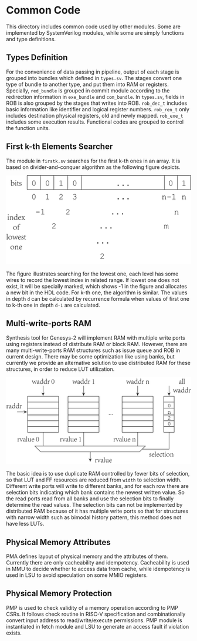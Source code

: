 # Common Code

This directory includes common code used by other modules. Some
are implemented by SystemVerilog modules, while some are simply
functions and type definitions.

## Types Definition

For the convenience of data passing in pipeline, output of each
stage is grouped into bundles which defined in `types.sv`. The
stages convert one type of bundle to another type, and put them
into RAM or registers. Specially, `red_bundle` is grouped in
commit module according to the redirection information in
`exe_bundle` and `com_bundle`. In `types.sv`, fields in ROB is
also grouped by the stages that writes into ROB. `rob_dec_t`
includes basic information like identifier and logical register
numbers. `rob_ren_t` only includes destination physical
registers, old and newly mapped. `rob_exe_t` includes some
execution results. Functional codes are grouped to control the
function units.

## First k-th Elements Searcher

The module in `firstk.sv` searches for the first k-th ones in
an array. It is based on divider-and-conquer algorithm as the
following figure depicts.

![First k-th Elements Searcher](../../util/fig/firstk.png)

The figure illustrates searching for the lowest one, each level
has some wires to record the lowest index in related range. If
lowest one does not exist, it will be specially marked, which
shows -1 in the figure and allocates a new bit in the HDL code.
For k-th one, the algorithm is similar. The values in depth `d`
can be calculated by recurrence formula when values of first
one to k-th one in depth `d-1` are calculated.

## Multi-write-ports RAM

Synthesis tool for Genesys-2 will implement RAM with multiple
write ports using registers instead of distribute RAM or block
RAM. However, there are many multi-write-ports RAM structures
such as issue queue and ROB in current design. There may be
some optimization like using banks, but currently we provide
an alternative solution to use distributed RAM for these
structures, in order to reduce LUT utilization.

![Multi-write-port RAM](../../util/fig/mwpram.png)

The basic idea is to use duplicate RAM controlled by fewer bits
of selection, so that LUT and FF resources are reduced from
`width` to selection width. Different write ports will write to
different banks, and for each row there are selection bits
indicating which bank contains the newest written value. So the
read ports read from all banks and use the selection bits to
finally determine the read values. The selection bits can not
be implemented by distributed RAM because of it has multiple
write ports so that for structures with narrow width such as
bimodal history pattern, this method does not have less LUTs.

## Physical Memory Attributes

PMA defines layout of physical memory and the attributes of
them. Currently there are only cacheability and idempotency.
Cacheability is used in MMU to decide whether to access data
from cache, while idempotency is used in LSU to avoid
speculation on some MMIO registers.

## Physical Memory Protection

PMP is used to check validity of a memory operation according
to PMP CSRs. It follows check routine in RISC-V specification
and combinationally convert input address to read/write/execute
permissions. PMP module is instantiated in fetch module and LSU
to generate an access fault if violation exists.

